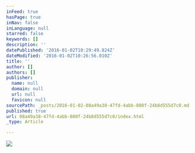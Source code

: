 ```yaml
---
inFeed: true
hasPage: true
inNav: false
inLanguage: null
starred: false
keywords: []
description: ''
datePublished: '2016-01-02T10:29:49.824Z'
dateModified: '2016-01-02T10:26:56.010Z'
title: ''
author: []
authors: []
publisher:
  name: null
  domain: null
  url: null
  favicon: null
sourcePath: _posts/2016-01-02-08a49a38-47fd-4abb-808f-24b8d555d7c0.md
published: true
url: 08a49a38-47fd-4abb-808f-24b8d555d7c0/index.html
_type: Article

---
```

![](https://the-grid-user-content.s3-us-west-2.amazonaws.com/c4fd8aea-291f-4c1c-bb5e-9ea8a583660b.png)